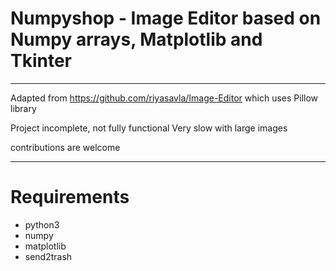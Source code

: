 # Numpyshop - Image Editor based on Numpy arrays, Matplotlib and Tkinter
--------------------------------------------------------

Adapted from https://github.com/riyasavla/Image-Editor
which uses Pillow library 

Project incomplete, not fully functional
Very slow with large images

contributions are welcome


-----------------------------
# Requirements

* python3
* numpy
* matplotlib
* send2trash

